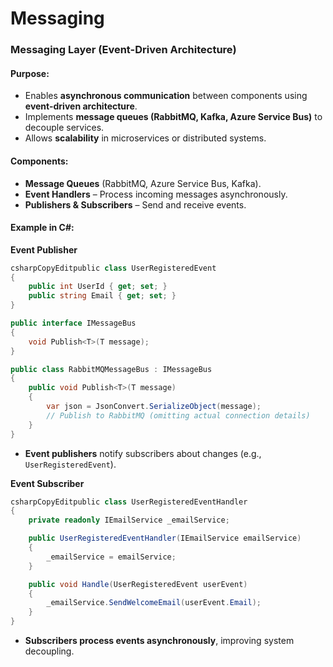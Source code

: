 # Messaging

### **Messaging Layer (Event-Driven Architecture)**

#### **Purpose:**

* Enables **asynchronous communication** between components using **event-driven architecture**.
* Implements **message queues (RabbitMQ, Kafka, Azure Service Bus)** to decouple services.
* Allows **scalability** in microservices or distributed systems.

#### **Components:**

* **Message Queues** (RabbitMQ, Azure Service Bus, Kafka).
* **Event Handlers** – Process incoming messages asynchronously.
* **Publishers & Subscribers** – Send and receive events.

#### **Example in C#:**

**Event Publisher**

```csharp
csharpCopyEditpublic class UserRegisteredEvent
{
    public int UserId { get; set; }
    public string Email { get; set; }
}

public interface IMessageBus
{
    void Publish<T>(T message);
}

public class RabbitMQMessageBus : IMessageBus
{
    public void Publish<T>(T message)
    {
        var json = JsonConvert.SerializeObject(message);
        // Publish to RabbitMQ (omitting actual connection details)
    }
}
```

* **Event publishers** notify subscribers about changes (e.g., `UserRegisteredEvent`).

**Event Subscriber**

```csharp
csharpCopyEditpublic class UserRegisteredEventHandler
{
    private readonly IEmailService _emailService;

    public UserRegisteredEventHandler(IEmailService emailService)
    {
        _emailService = emailService;
    }

    public void Handle(UserRegisteredEvent userEvent)
    {
        _emailService.SendWelcomeEmail(userEvent.Email);
    }
}
```

* **Subscribers process events asynchronously**, improving system decoupling.
